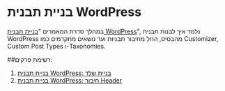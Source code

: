 # בניית תבנית WordPress
במהלך סדרת המאמרים "[בניית תבנית WordPress](https://www.dorzki.co.il/series/%d7%91%d7%a0%d7%99%d7%99%d7%aa-%d7%aa%d7%91%d7%a0%d7%99%d7%aa-wordpress/)", נלמד איך לבנות תבנית WordPress מהבסיס, החל מחיבור תבניות ועד נושאים מתקדמים כמו Customizer, Custom Post Types ו-Taxonomies.

##רשימת פרקים:
1. [בניית תבנית WordPress: בניית שלד](https://www.dorzki.co.il/2016/בניית-תבנית-wordpress-בניית-שלד/)
2. [בניית תבנית WordPress: חיבור Header](https://www.dorzki.co.il/2016/בניית-תבנית-wordpress-בניית-header/)